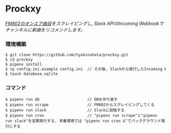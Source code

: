 # Prockxy
*[FM802のオンエア曲目](https://funky802.com/service/OnairList/today)をスクレイピングし, Slack APIのIncoming Webhookでチャンネルに新曲をリコメンドします。*  

### 環境構築

```bash
$ git clone https://github.com/tyokinuhata/prockxy.git
$ cd prockxy
$ pipenv install
$ cp config.ini.example config.ini  // その後, Slackから発行したIncoming WebhookのURLを追記する
$ touch database.sqlite
```

### コマンド

```
$ pipenv run db                     // DBを作り直す
$ pipenv run scrape                 // FM802からスクレイピングしてくる
$ pipenv run slack                  // Slackに投稿する
$ pipenv run cron                   // "pipenv run scrape"と"pipenv run slack"を定期実行する. 本番環境では "pipenv run cron &"でバックグラウンド実行にする
```